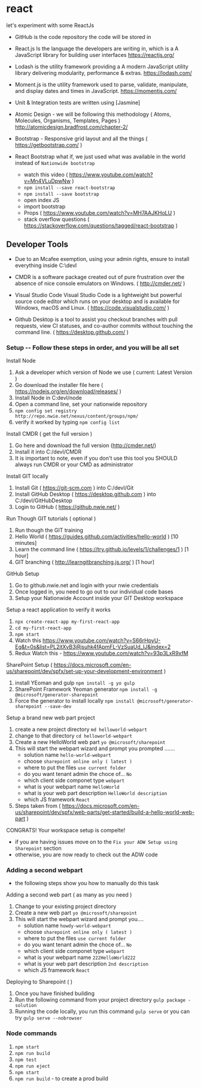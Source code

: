 # react
let's experiment with some ReactJs

* GitHub is the code repository the code will be stored in

* React.js Is the language the developers are writing in, which is a A JavaScript library for building user interfaces https://reactjs.org/

* Lodash is the utility framework providing a A modern JavaScript utility library delivering modularity, performance & extras. https://lodash.com/

* Moment.js is the utility framework used to parse, validate, manipulate, and display dates and times in JavaScript. https://momentjs.com/

* Unit & Integration tests are written using [Jasmine]

* Atomic Design - we will be following this methodology ( Atoms, Molecules, Organisms, Templates, Pages ) http://atomicdesign.bradfrost.com/chapter-2/

* Bootstrap - Responsive grid layout and all the things ( https://getbootstrap.com/ )

* React Bootstrap what if, we just used what was available in the world instead of `Nationwide bootstrap`
    - watch this video ( https://www.youtube.com/watch?v=Mn4VLuDpwNw )
    - `npm install --save react-bootstrap`
    - `npm install --save bootstrap`
    - open index JS
    - import bootstrap
    - Props ( https://www.youtube.com/watch?v=MH7AAJKHoLU )
    - stack overflow questions ( https://stackoverflow.com/questions/tagged/react-bootstrap )
 
## Developer Tools

* Due to an Mcafee exemption, using your admin rights, ensure to install everything inside C:\devl

* CMDR is a software package created out of pure frustration over the absence of nice console emulators on Windows. ( http://cmder.net/ )

* Visual Studio Code Visual Studio Code is a lightweight but powerful source code editor which runs on your desktop and is available for Windows, macOS and Linux. ( https://code.visualstudio.com/ )

* Github Desktop is a tool to assist you checkout branches with pull requests, view CI statuses, and co-author commits without touching the command line. ( https://desktop.github.com/ )

### Setup -- Follow these steps in order, and you will be all set

Install Node

1. Ask a developer which version of Node we use ( current: Latest Version )
2. Go download the installer file here ( https://nodejs.org/en/download/releases/ ) 
3. Install Node in C:devl/node
4. Open a command line, set your nationwide repository
5. `npm config set registry http://repo.nwie.net/nexus/content/groups/npm/`
6. verify it worked by typing `npm config list`

Install CMDR ( get the full version )
1. Go here and download the full version (http://cmder.net/)
2. Install it into C:/devl/CMDR
3. It is important to note, even if you don't use this tool you SHOULD always run CMDR or your CMD as administrator

Install GIT locally
1. Install Git ( https://git-scm.com ) into C:/devl/Git
2. Install GitHub Desktop ( https://desktop.github.com ) into C:/devl/GitHubDesktop
3. Login to GitHub ( https://github.nwie.net/ )

Run Though GIT tutorials ( optional )
1. Run though the GIT training
2. Hello World ( https://guides.github.com/activities/hello-world  ) [10 minutes]
3. Learn the command line ( https://try.github.io/levels/1/challenges/1  ) [1 hour]
4. GIT branching (  http://learngitbranching.js.org/  ) [1 hour]

GitHub Setup
1. Go to github.nwie.net and login with your nwie credentials
2. Once logged in, you need to go out to our individual code bases
3. Setup your Nationwide Account inside your GIT Desktop workspace

Setup a react application to verify it works
1. `npx create-react-app my-first-react-app`
2. `cd my-first-react-app`
3. `npm start`
4. Watch this https://www.youtube.com/watch?v=S66rHpyU-Eg&t=0s&list=PL2itXvB3jRjsuhk4fApmFL-VzSuaUd_IJ&index=2
5. Redux Watch this - https://www.youtube.com/watch?v=93p3LxR9xfM

SharePoint Setup ( https://docs.microsoft.com/en-us/sharepoint/dev/spfx/set-up-your-development-environment )
1. install YEoman and gulp `npm install -g yo gulp`
2. SharePoint Framework Yeoman generator `npm install -g @microsoft/generator-sharepoint`
3. Force the generator to install locally `npm install @microsoft/generator-sharepoint --save-dev`

Setup a brand new web part project
1. create a new project directory `md helloworld-webpart`
2. change to that directory `cd helloworld-webpart`
3. Create a new HelloWorld web part `yo @microsoft/sharepoint`
4. This will start the webpart wizard and prompt you prompted .......
    - solution name `hello-world-webpart`
    - choose `sharepoint online only ( latest )`
    - where to put the files `use current folder`
    - do you want tenant admin the choce of... `No`
    - which client side componet type `webpart`
    - what is your webpart name `HelloWorld`
    - what is your web part description `HelloWorld description`
    - which JS framework `React` 
5. Steps taken from ( https://docs.microsoft.com/en-us/sharepoint/dev/spfx/web-parts/get-started/build-a-hello-world-web-part )

CONGRATS! Your workspace setup is compelte!
- if you are having issues move on to the `Fix your ADW Setup using Sharepoint` section
- otherwise, you are now ready to check out the ADW code

### Adding a second webpart
- the following steps show you how to manually do this task

Adding a second web part ( as many as you need )
1. Change to your existing project directory
2. Create a new web part `yo @microsoft/sharepoint`
3. This will start the webpart wizard and prompt you....
    - solution name `howdy-world-webpart`
    - choose `sharepoint online only ( latest )`
    - where to put the files `use current folder`
    - do you want tenant admin the choce of... `No`
    - which client side componet type `webpart`
    - what is your webpart name `222HelloWorld222`
    - what is your web part description `2nd description`
    - which JS framework `React`
 
Deploying to Sharepoint (  )
1. Once you have finished building
2. Run the following command from your project directory `gulp package -solution`
3. Running the code locally, you run this command `gulp serve`  or you can try `gulp serve --nobrowser`

### Node commands 
1. `npm start`
2. `npm run build`
3. `npm test`
4. `npm run eject`
5. `npm start`
6. `npm run build` - to create a prod build 